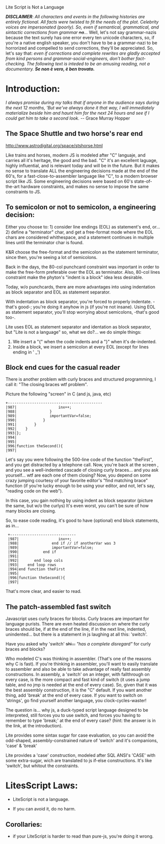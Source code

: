  Lite Script is Not a Language

***DISCLAIMER***: <i>All characters and events in the following histories are entirely fictional. All facts
were twisted to fit the needs of the plot. Celebrity voices are impersonated (poorly). So, even if
semantical, grammatical, and sintactic corrections from grammar ~~na~~... </i> Well, let's not say grammar-nazis
because the text surely has one error every ten unicode characters, so, if you're a native english speaker,
you don't have to be a grammar-nazi to be horrorized and compelled to send corrections, they'll be appreciated.
So, let's say that: <i>even if corrections and complete rewrites are gladly accepted from kind persons and
grammar-social-engineers, don't bother fact-checking. The following text is inteded to be an amusing reading,
not a documentary. <b>Se non è vero, è ben trovato.</b></i>


Introduction:
=============

<i>
I always promise during my talks that if anyone in the audience
says during the next 12 months, 'But we've always done it that way,
I will immediately materialize beside him and haunt him for the
next 24 hours and see if I could get him to take a second look.
</i>
-- Grace Murray Hopper


The Space Shuttle and two horse's rear end
--
http://www.astrodigital.org/space/stshorse.html

Like trains and horses, modern JS is modeled after "C" languaje, and carries all it's heritage,
the good and the bad. 
"C" it's an excellent laguage, highly influential, and is relevant today and will be in the future.
But it makes no sense to translate ALL the engineering decisions
made at the end of the 60's, for a fast-close-to-assembler language like "C", 
to a modern browser script like JS.
Some engineering decisions were based on 60's state-of-the-art hardware constraints,
and makes no sense to impose the same constraints to JS.

To semicolon or not to semicolon, a engineering decision:
--

Either you choose to: 1) consider line endings (EOL) as statement's end, or...
2) define a "terminator" char, and get a free-format mode where the EOL chars are
considered whithespace, and a statement continues in multiple lines until the terminator
char is found.

K&R choose the free-format and the semicolon as the statement terminator, since then,
you're seeing a lot of semicolons.

Back in the days, the 80-col punchcard constraint was important in order to make the free-form preferable
over the EOL as terminator. Also, 80-col lines constraint make the phyton's "indent is a block" idea 
less desirable.

Today, w/o punchcards, there are more advantages into using indentation as block separator
and EOL as statement separator.

With indentation as block separator, you're forced to properly indentate. -that's good-; you're
doing it anyhow in js (if you're not insane).
Using EOL as statement separator, you'll stop worrying about semicolons, -that's good too-.

Lite uses EOL as statement separator and identation as block separator,<br>
but "Lite is not a language" so, what we do?... we do simple things:

  1. We insert a "{" when the code indents and a "}" when it's de-indented.
  2. Inside a block, we insert a semicolon at every EOL (except for lines ending in ' _')

Block end cues for the casual reader
--

 There is another problem with curly braces and structured programming,
 I call it: "The closing braces wtf problem".

 Picture the following "screen" in C (and js, java, etc)

    +-------------------------------------------
    |987|                   inx++;
    |988|               }
    |989|               importantVar=false;
    |990|            }
    |991|        }
    |992|    }
    |993|};
    |994|
    |995|
    |996|function theSecond(){
    |997|

 Let's say you were following the 500-line code of the function "theFirst", and you get distracted
 by a telephone call. Now, you're back at the screen , and you see a well-indented cascade of
 closing curly braces... and you ask yourself... wtf are each one of them closing?
 Now, you depend on some crazy jumping courtesy of your favorite editor's "find matching brace" function
 (if you're lucky enough to be using your editor, and not, let's say, "reading code on the web").

 In this case, you gain nothing by using indent as block separator (picture the same, but w/o the curlys)
 It's even worst, you can't be sure of how many blocks are closing.

 So, to ease code reading, it's good to have (optional) end block statements, as in...

     +------------------------------
     |987|                  inx++;
     |988|               end if // if anotherVar was 3
     |989|               importantVar=false;
     |990|           end if
     |991|
     |992|       end loop cols
     |993|    end loop rows
     |994|end function theFirst
     |995|
     |996|function theSecond(){
     |997|

That's more clear, and easier to read.
 
 
The patch-assembled fast switch
--

Javascript uses curly braces for blocks. Curly braces are important for language purists. There are even heated
discussion on where the curly braces should be, if at the end of the line, if in the next line, indented, unindented...
but there is a statement in js laughing at all this: 'switch'.

Have you asked why 'switch' ~~shi...~~ *"has a complete disregard"* for curly braces and blocks?

Who modeled C's was thinking in assembler. (That's one of the reasons why C is fast). If you're thinking
in assembler, you'll want to easily translate to assembler and also be able to take advantage of really fast
assembly constructions. In assembly, a 'switch' on an integer, with fallthrough on every case, is the more compact
and fast kind of switch (it uses a jump table, and no jmp is needed at the end of every case). So, given that
it was the best assembly construction, it is the "C" default. If you want another thing, add 'break' at the
end of every case. If you want to switch on 'strings', go find yourself another language, you clock-cycles-waster!

The question is... why js, a duck-typed script language designed to be interpreted, still forces you to use switch,
and forces you having to remember to type 'break;' at the end of every case?  (hint: the answer is in the link, at
the introduction).

Lite provides some sintax sugar for case evaluation, so you can avoid the odd-shaped, assembly-constrained
nature of 'switch' and it's companions, 'case' & 'break'

Lite provides a 'case' construction, modeled after SQL ANSI's 'CASE' with some extra-sugar, wich are translated
to js if-else constructions. It's like 'switch', but whitout the constraints.


LitesScript Laws:
=================

 * LiteScript is not a language.

 * If you can avoid it, do no harm.

Corollaries:
------------

  * if your LiteScript is harder to read than pure-js, you're doing it wrong.

